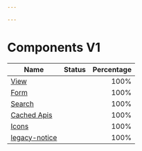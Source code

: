 ```yaml
---

---
```

# Components V1

| Name                                           | Status                                                 | Percentage    |
| ---------------------------------------------- |:------------------------------------------------------:| -------------:|
| [View](/components/view/)                      | <Badge text="Completed" type="success"/>               |  100%         |
| [Form](/components/form/)                      | <Badge text="Completed" type="success"/>               |  100%         |
| [Search](/components/search/)                  | <Badge text="Completed" type="success"/>               |  100%         |
| [Cached Apis](/components/cached-apis/)        | <Badge text="Completed" type="success"/>               |  100%         |
| [Icons](/components/icons/)                    | <Badge text="Completed" type="success"/>               |  100%         |
| [legacy-notice](/components/legacy-notice/)    | <Badge text="Completed" type="success"/>               |  100%         |